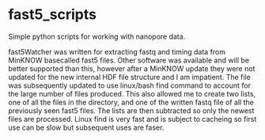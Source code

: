 # fast5_scripts

Simple python scripts for working with nanopore data.

fast5Watcher was written for extracting fastq and timing data from MinKNOW basecalled fast5 files. Other software was available and will be better supported than this, however after a MinKNOW update they were not updated for the new internal HDF file structure and I am impatient. The file was subsequently updated to use linux/bash find command to account for the large number of files produced. This also allowed me to create two lists, one of all the files in the directory, and one of the written fastq file of all the previously seen fast5 files. The lists are then subtracted so only the newest files are processed. Linux find is very fast and is subject to cacheing so first use can be slow but subsequent uses are faser.


